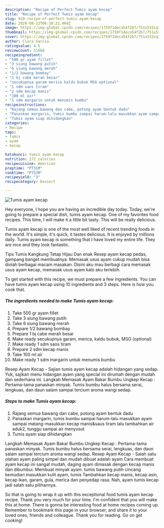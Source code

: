 ```yaml
---
description: "Recipe of Perfect Tumis ayam kecap"
title: "Recipe of Perfect Tumis ayam kecap"
slug: 919-recipe-of-perfect-tumis-ayam-kecap
date: 2020-08-22T06:10:21.064Z
image: https://img-global.cpcdn.com/recipes/1759f1deca54f2b7/751x532cq70/tumis-ayam-kecap-foto-resep-utama.jpg
thumbnail: https://img-global.cpcdn.com/recipes/1759f1deca54f2b7/751x532cq70/tumis-ayam-kecap-foto-resep-utama.jpg
cover: https://img-global.cpcdn.com/recipes/1759f1deca54f2b7/751x532cq70/tumis-ayam-kecap-foto-resep-utama.jpg
author: Clara Garcia
ratingvalue: 4.5
reviewcount: 31660
recipeingredient:
- "500 gr ayam fillet"
- "3 siung bawang putih"
- "6 siung bawang merah"
- "1/2 bawang bombay"
- "1 bj cabe merah besar"
- "secukupnya garam merica kaldu bubuk MSG optional"
- "1 sdm saos tiram"
- "2 sdm kecap manis"
- "100 ml air"
- "1 sdm margarin untuk menumis bumbu"
recipeinstructions:
- "Rajang semua bawang dan cabe, potong ayam bentuk dadu"
- "Panaskan margarin, tumis bumbu sampai harum-lalu masukkan ayam sampai matang-masukkan kecap manis&amp;saus tiram lalu tambahkan air aduk2, tunggu sampai air menyusut"
- "Tumis ayam siap dihidangkan"
categories:
- Recipe
tags:
- tumis
- ayam
- kecap

katakunci: tumis ayam kecap 
nutrition: 272 calories
recipecuisine: American
preptime: "PT31M"
cooktime: "PT52M"
recipeyield: "3"
recipecategory: Dessert

---
```



![Tumis ayam kecap](https://img-global.cpcdn.com/recipes/1759f1deca54f2b7/751x532cq70/tumis-ayam-kecap-foto-resep-utama.jpg)

Hey everyone, I hope you are having an incredible day today. Today, we're going to prepare a special dish, tumis ayam kecap. One of my favorites food recipes. This time, I will make it a little bit tasty. This will be really delicious.

Tumis ayam kecap is one of the most well liked of recent trending foods in the world. It's simple, it's quick, it tastes delicious. It is enjoyed by millions daily. Tumis ayam kecap is something that I have loved my entire life. They are nice and they look fantastic.

Tips Tumis Kangkung Tetap Hijau Dan enak Resep ayam kecap pedas, gampang banget membuatnya. Memasak usus ayam cukup mudah bisa diolah berbagai macam masakan. Disini aku mau berbagi cara memasak usus ayam kecap, memasak usus ayam kalo aku terlebih.


To get started with this recipe, we must prepare a few ingredients. You can have tumis ayam kecap using 10 ingredients and 3 steps. Here is how you cook that.

<!--inarticleads1-->

##### The ingredients needed to make Tumis ayam kecap:

1. Take 500 gr ayam fillet
1. Take 3 siung bawang putih
1. Take 6 siung bawang merah
1. Prepare 1/2 bawang bombay
1. Prepare 1 bj cabe merah besar
1. Make ready secukupnya garam, merica, kaldu bubuk, MSG (optional)
1. Make ready 1 sdm saos tiram
1. Prepare 2 sdm kecap manis
1. Take 100 ml air
1. Make ready 1 sdm margarin untuk menumis bumbu


Resep Ayam Kecap - Sajian tumis ayam kecap adalah hidangan yang sedap. Yuk, sajikan menu hidangan ayam yang special ini dirumah dengan mudah dan sederhana ini. Langkah Memasak Ayam Bakar Bumbu Ungkep Kecap : Pertama-tama panaskan minyak. Tumis bumbu halus bersama serai, lengkuas, dan daun salam sampai tercium aroma wangi sedap. 

<!--inarticleads2-->

##### Steps to make Tumis ayam kecap:

1. Rajang semua bawang dan cabe, potong ayam bentuk dadu
1. Panaskan margarin, tumis bumbu sampai harum-lalu masukkan ayam sampai matang-masukkan kecap manis&amp;saus tiram lalu tambahkan air aduk2, tunggu sampai air menyusut
1. Tumis ayam siap dihidangkan


Langkah Memasak Ayam Bakar Bumbu Ungkep Kecap : Pertama-tama panaskan minyak. Tumis bumbu halus bersama serai, lengkuas, dan daun salam sampai tercium aroma wangi sedap. Resep Ayam Kecap - Salah satu olahan ayam paling simpel dan mudah dibuat adalah ayam Cara membuat ayam kecap ini sangat mudah, daging ayam dimasak dengan kecap manis dan dibumbui. Membuat minyak ayam. tumis bawang putih cincang kemudian masukkan kulit ayam, tumis Tambahkan kecap manis, kecap asin, kecap ikan, garam, gula, merica dan penyedap rasa. Nah, ayam tumis kecap jadi salah satu pilihannya. 

So that is going to wrap it up with this exceptional food tumis ayam kecap recipe. Thank you very much for your time. I'm confident that you will make this at home. There is gonna be interesting food at home recipes coming up. Remember to bookmark this page in your browser, and share it to your loved ones, friends and colleague. Thank you for reading. Go on get cooking!
